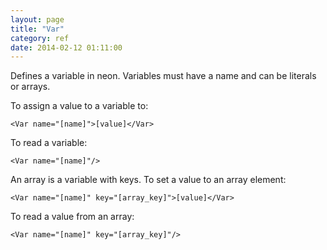```yaml
---
layout: page
title: "Var"
category: ref
date: 2014-02-12 01:11:00
---
```


Defines a variable in neon.
Variables must have a name and can be literals or arrays.


To assign a value to a variable to:


``<Var name="[name]">[value]</Var>``



To read a variable:

``<Var name="[name]"/>``


An array is a variable with keys.
To set a value to an array element:

``<Var name="[name]" key="[array_key]">[value]</Var>``


To read a value from an array:

``<Var name="[name]" key="[array_key]"/>``